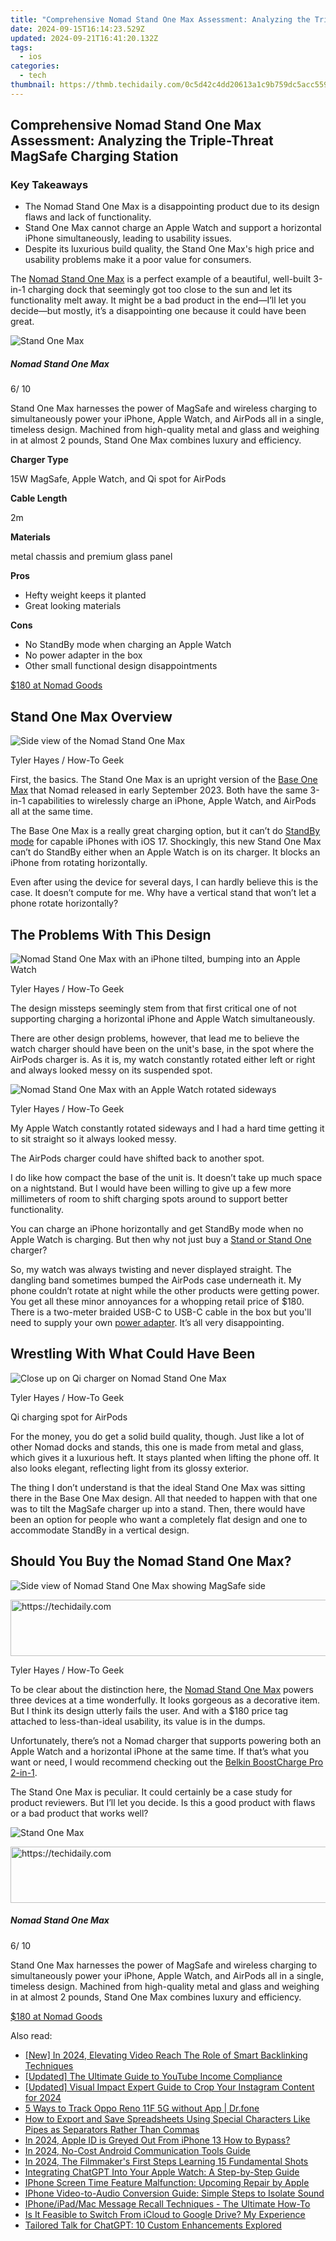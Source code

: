 ```yaml
---
title: "Comprehensive Nomad Stand One Max Assessment: Analyzing the Triple-Threat MagSafe Charging Station"
date: 2024-09-15T16:14:23.529Z
updated: 2024-09-21T16:41:20.132Z
tags:
  - ios
categories:
  - tech
thumbnail: https://thmb.techidaily.com/0c5d42c4dd20613a1c9b759dc5acc559eb281ce843e00a8afd9a49d32774540a.jpg
---
```


## Comprehensive Nomad Stand One Max Assessment: Analyzing the Triple-Threat MagSafe Charging Station

### Key Takeaways

* The Nomad Stand One Max is a disappointing product due to its design flaws and lack of functionality.
* Stand One Max cannot charge an Apple Watch and support a horizontal iPhone simultaneously, leading to usability issues.
* Despite its luxurious build quality, the Stand One Max's high price and usability problems make it a poor value for consumers.

 The [Nomad Stand One Max](https://shop-links.co/link/?exclusive=1&publisher_slug=itechdaily19598&url=https%3A%2F%2Fwww.anrdoezrs.net%2Flinks%2F3607085%2Ftype%2Fdlg%2Fsid%2FUUhtgUeUpU2001297%2Fhttps%3A%2F%2Fnomadgoods.com%2Fproducts%2Fstand-one-max-carbide) is a perfect example of a beautiful, well-built 3-in-1 charging dock that seemingly got too close to the sun and let its functionality melt away. It might be a bad product in the end—I’ll let you decide—but mostly, it’s a disappointing one because it could have been great.

![Stand One Max](https://static1.howtogeekimages.com/wordpress/wp-content/uploads/2023/12/stand-one-max-a.jpg) 

#####  Nomad Stand One Max

6/ 10 

Stand One Max harnesses the power of MagSafe and wireless charging to simultaneously power your iPhone, Apple Watch, and AirPods all in a single, timeless design. Machined from high-quality metal and glass and weighing in at almost 2 pounds, Stand One Max combines luxury and efficiency.

**Charger Type** 

 15W MagSafe, Apple Watch, and Qi spot for AirPods 

**Cable Length** 

 2m 

**Materials** 

 metal chassis and premium glass panel 

**Pros** 
* Hefty weight keeps it planted
* Great looking materials

**Cons** 
* No StandBy mode when charging an Apple Watch
* No power adapter in the box
* Other small functional design disappointments

[$180 at Nomad Goods](https://shop-links.co/link/?exclusive=1&publisher_slug=itechdaily19598&url=https%3A%2F%2Fwww.anrdoezrs.net%2Flinks%2F3607085%2Ftype%2Fdlg%2Fsid%2FUUhtgUeUpU2001297%2Fhttps%3A%2F%2Fnomadgoods.com%2Fproducts%2Fstand-one-max-carbide) 

##  Stand One Max Overview

![Side view of the Nomad Stand One Max](https://static1.howtogeekimages.com/wordpress/wp-content/uploads/wm/2023/12/side-view-of-the-nomad-stand-one-max.JPG) 

Tyler Hayes / How-To Geek

 First, the basics. The Stand One Max is an upright version of the [Base One Max](https://facebook-record-videos.techidaily.com/updated-in-2024-discover-9-easy-no-cost-editing-software-options/) that Nomad released in early September 2023\. Both have the same 3-in-1 capabilities to wirelessly charge an iPhone, Apple Watch, and AirPods all at the same time.

 The Base One Max is a really great charging option, but it can’t do [StandBy mode](https://ios-pokemon-go.techidaily.com/in-2024-here-are-different-ways-to-find-pokemon-go-trainer-codes-to-add-to-your-account-on-apple-iphone-6-plus-drfone-by-drfone-virtual-ios/) for capable iPhones with iOS 17\. Shockingly, this new Stand One Max can’t do StandBy either when an Apple Watch is on its charger. It blocks an iPhone from rotating horizontally.

 Even after using the device for several days, I can hardly believe this is the case. It doesn’t compute for me. Why have a vertical stand that won’t let a phone rotate horizontally?

##  The Problems With This Design

![Nomad Stand One Max with an iPhone tilted, bumping into an Apple Watch](https://static1.howtogeekimages.com/wordpress/wp-content/uploads/wm/2023/12/nomad-stand-one-max-with-an-iphone-tilted-bumping-into-an-apple-watch.JPG) 

Tyler Hayes / How-To Geek

 The design missteps seemingly stem from that first critical one of not supporting charging a horizontal iPhone and Apple Watch simultaneously.

 There are other design problems, however, that lead me to believe the watch charger should have been on the unit's base, in the spot where the AirPods charger is. As it is, my watch constantly rotated either left or right and always looked messy on its suspended spot.

![Nomad Stand One Max with an Apple Watch rotated sideways](https://static1.howtogeekimages.com/wordpress/wp-content/uploads/wm/2023/12/nomad-stand-one-max-with-an-apple-watch-rotated-sideways.JPG) 

Tyler Hayes / How-To Geek

My Apple Watch constantly rotated sideways and I had a hard time getting it to sit straight so it always looked messy.

 The AirPods charger could have shifted back to another spot.

 I do like how compact the base of the unit is. It doesn’t take up much space on a nightstand. But I would have been willing to give up a few more millimeters of room to shift charging spots around to support better functionality.

 You can charge an iPhone horizontally and get StandBy mode when no Apple Watch is charging. But then why not just buy a [Stand or Stand One](https://shop-links.co/link/?exclusive=1&publisher_slug=itechdaily19598&url=https%3A%2F%2Fwww.anrdoezrs.net%2Flinks%2F3607085%2Ftype%2Fdlg%2Fsid%2FUUhtgUeUpU2001297%2Fhttps%3A%2F%2Fnomadgoods.com%2Fproducts%2Fstand-one-carbide) charger?

 So, my watch was always twisting and never displayed straight. The dangling band sometimes bumped the AirPods case underneath it. My phone couldn’t rotate at night while the other products were getting power. You get all these minor annoyances for a whopping retail price of $180\. There is a two-meter braided USB-C to USB-C cable in the box but you'll need to supply your own [power adapter](https://www.amazon.com/Anker-Charger-Foldable-iPhone-Included/dp/B0B2MLRF93?th=1&tag=hotoge-20&ascsubtag=UUhtgUeUpU2001297&asc%5Frefurl=https%3A%2F%2Fwww.howtogeek.com%2Fnomad-stand-one-max-review%2F&asc%5Fcampaign=Affiliate). It’s all very disappointing. 

##  Wrestling With What Could Have Been

![Close up on Qi charger on Nomad Stand One Max](https://static1.howtogeekimages.com/wordpress/wp-content/uploads/wm/2023/12/close-up-on-qi-charger-on-nomad-stand-one-max.JPG) 

Tyler Hayes / How-To Geek

Qi charging spot for AirPods

 For the money, you do get a solid build quality, though. Just like a lot of other Nomad docks and stands, this one is made from metal and glass, which gives it a luxurious heft. It stays planted when lifting the phone off. It also looks elegant, reflecting light from its glossy exterior.

 The thing I don’t understand is that the ideal Stand One Max was sitting there in the Base One Max design. All that needed to happen with that one was to tilt the MagSafe charger up into a stand. Then, there would have been an option for people who want a completely flat design and one to accommodate StandBy in a vertical design.

##  Should You Buy the Nomad Stand One Max?

![Side view of Nomad Stand One Max showing MagSafe side](https://static1.howtogeekimages.com/wordpress/wp-content/uploads/wm/2023/12/side-view-of-nomad-stand-one-max-showing-magsafe-side.JPG) 

<!-- affiliate ads begin -->
<a href="https://aligracehair.sjv.io/c/5597632/1915870/19272" target="_top" id="1915870">
  <img src="//a.impactradius-go.com/display-ad/19272-1915870" border="0" alt="https://techidaily.com" width="728" height="90"/>
</a>
<img height="0" width="0" src="https://aligracehair.sjv.io/i/5597632/1915870/19272" style="position:absolute;visibility:hidden;" border="0" />
<!-- affiliate ads end -->

Tyler Hayes / How-To Geek

 To be clear about the distinction here, the [Nomad Stand One Max](https://shop-links.co/link/?exclusive=1&publisher_slug=itechdaily19598&url=https%3A%2F%2Fwww.anrdoezrs.net%2Flinks%2F3607085%2Ftype%2Fdlg%2Fsid%2FUUhtgUeUpU2001297%2Fhttps%3A%2F%2Fnomadgoods.com%2Fproducts%2Fstand-one-max-carbide) powers three devices at a time wonderfully. It looks gorgeous as a decorative item. But I think its design utterly fails the user. And with a $180 price tag attached to less-than-ideal usability, its value is in the dumps.

 Unfortunately, there’s not a Nomad charger that supports powering both an Apple Watch and a horizontal iPhone at the same time. If that’s what you want or need, I would recommend checking out the [Belkin BoostCharge Pro 2-in-1](https://screen-recording.techidaily.com/new-mastering-the-art-of-using-ez-grabber-with-this-tutorial-for-2024/).

 The Stand One Max is peculiar. It could certainly be a case study for product reviewers. But I’ll let you decide. Is this a good product with flaws or a bad product that works well?

![Stand One Max](https://static1.howtogeekimages.com/wordpress/wp-content/uploads/2023/12/stand-one-max-a.jpg) 

<!-- affiliate ads begin -->
<a href="https://unicoeye.pxf.io/c/5597632/2134498/18498" target="_top" id="2134498">
  <img src="//a.impactradius-go.com/display-ad/18498-2134498" border="0" alt="https://techidaily.com" width="720" height="90"/>
</a>
<img height="0" width="0" src="https://unicoeye.pxf.io/i/5597632/2134498/18498" style="position:absolute;visibility:hidden;" border="0" />
<!-- affiliate ads end -->

#####  Nomad Stand One Max

6/ 10 

Stand One Max harnesses the power of MagSafe and wireless charging to simultaneously power your iPhone, Apple Watch, and AirPods all in a single, timeless design. Machined from high-quality metal and glass and weighing in at almost 2 pounds, Stand One Max combines luxury and efficiency.

[$180 at Nomad Goods](https://shop-links.co/link/?exclusive=1&publisher_slug=itechdaily19598&url=https%3A%2F%2Fwww.anrdoezrs.net%2Flinks%2F3607085%2Ftype%2Fdlg%2Fsid%2FUUhtgUeUpU2001297%2Fhttps%3A%2F%2Fnomadgoods.com%2Fproducts%2Fstand-one-max-carbide)

<ins class="adsbygoogle"
     style="display:block"
     data-ad-format="autorelaxed"
     data-ad-client="ca-pub-7571918770474297"
     data-ad-slot="1223367746"></ins>

<ins class="adsbygoogle"
     style="display:block"
     data-ad-client="ca-pub-7571918770474297"
     data-ad-slot="8358498916"
     data-ad-format="auto"
     data-full-width-responsive="true"></ins>

<span class="atpl-alsoreadstyle">Also read:</span>
<div><ul>
<li><a href="https://youtube-blog.techidaily.com/n-2024-elevating-video-reach-the-role-of-smart-backlinking-techniques/"><u>[New] In 2024, Elevating Video Reach The Role of Smart Backlinking Techniques</u></a></li>
<li><a href="https://facebook-video-footage.techidaily.com/updated-the-ultimate-guide-to-youtube-income-compliance/"><u>[Updated] The Ultimate Guide to YouTube Income Compliance</u></a></li>
<li><a href="https://instagram-videos.techidaily.com/updated-visual-impact-expert-guide-to-crop-your-instagram-content-for-2024/"><u>[Updated] Visual Impact Expert Guide to Crop Your Instagram Content for 2024</u></a></li>
<li><a href="https://android-location-track.techidaily.com/5-ways-to-track-oppo-reno-11f-5g-without-app-drfone-by-drfone-virtual-android/"><u>5 Ways to Track Oppo Reno 11F 5G without App | Dr.fone</u></a></li>
<li><a href="https://win-answers.techidaily.com/how-to-export-and-save-spreadsheets-using-special-characters-like-pipes-as-separators-rather-than-commas/"><u>How to Export and Save Spreadsheets Using Special Characters Like Pipes as Separators Rather Than Commas</u></a></li>
<li><a href="https://apple-account.techidaily.com/in-2024-apple-id-is-greyed-out-from-iphone-13-how-to-bypass-by-drfone-ios/"><u>In 2024, Apple ID is Greyed Out From iPhone 13 How to Bypass?</u></a></li>
<li><a href="https://visual-screen-recording.techidaily.com/in-2024-no-cost-android-communication-tools-guide/"><u>In 2024, No-Cost Android Communication Tools Guide</u></a></li>
<li><a href="https://some-approaches.techidaily.com/in-2024-the-filmmakers-first-steps-learning-15-fundamental-shots/"><u>In 2024, The Filmmaker's First Steps Learning 15 Fundamental Shots</u></a></li>
<li><a href="https://os-tips.techidaily.com/integrating-chatgpt-into-your-apple-watch-a-step-by-step-guide/"><u>Integrating ChatGPT Into Your Apple Watch: A Step-by-Step Guide</u></a></li>
<li><a href="https://os-tips.techidaily.com/iphone-screen-time-feature-malfunction-upcoming-repair-by-apple/"><u>IPhone Screen Time Feature Malfunction: Upcoming Repair by Apple</u></a></li>
<li><a href="https://os-tips.techidaily.com/iphone-video-to-audio-conversion-guide-simple-steps-to-isolate-sound/"><u>IPhone Video-to-Audio Conversion Guide: Simple Steps to Isolate Sound</u></a></li>
<li><a href="https://os-tips.techidaily.com/iphoneipadmac-message-recall-techniques-the-ultimate-how-to/"><u>IPhone/iPad/Mac Message Recall Techniques - The Ultimate How-To</u></a></li>
<li><a href="https://os-tips.techidaily.com/is-it-feasible-to-switch-from-icloud-to-google-drive-my-experience/"><u>Is It Feasible to Switch From iCloud to Google Drive? My Experience</u></a></li>
<li><a href="https://tech-revival.techidaily.com/tailored-talk-for-chatgpt-10-custom-enhancements-explored/"><u>Tailored Talk for ChatGPT: 10 Custom Enhancements Explored</u></a></li>
</ul></div>

